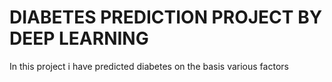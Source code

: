 # DIABETES PREDICTION PROJECT BY DEEP LEARNING  

In this project i have predicted diabetes on the basis various factors 




             
